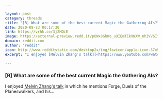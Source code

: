 ```yaml
---

layout: post
category: threads
title: "[R] What are some of the best current Magic the Gathering AIs?"
date: 2020-08-23 00:17:30
link: https://vrhk.co/3j2MQiE
image: https://external-preview.redd.it/pOWx0GbWo_uOIEmTIkXNXW_nhIVV6IfZt3Qtf1mUHLs.jpg?width=480&height=251.308900524&auto=webp&crop=480:251.308900524,smart&s=1484ceda33c47c74481e4bad6c5bdc04dd82a1f5
domain: reddit.com
author: "reddit"
icon: http://www.redditstatic.com/desktop2x/img/favicon/apple-icon-57x57.png
excerpt: "I enjoyed [Melvin Zhang's talk](<https://www.youtube.com/watch?v=vpWCh1cJzk8>) in which he mentions Forge, Duels of the Planeswalkers, and his..."

---
```


### [R] What are some of the best current Magic the Gathering AIs?

I enjoyed [Melvin Zhang's talk](<https://www.youtube.com/watch?v=vpWCh1cJzk8>) in which he mentions Forge, Duels of the Planeswalkers, and his...
